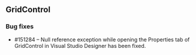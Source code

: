 ## GridControl

### Bug fixes

* \#151284 – Null reference exception while opening the Properties tab of GridControl in Visual Studio Designer has been fixed.

